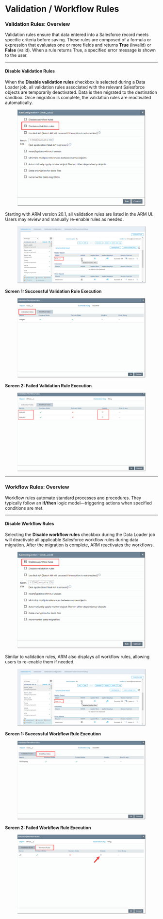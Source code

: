 # Validation / Workflow Rules

### Validation Rules: Overview <a href="#validation-rules-overview" id="validation-rules-overview"></a>

Validation rules ensure that data entered into a Salesforce record meets specific criteria before saving. These rules are composed of a formula or expression that evaluates one or more fields and returns **True** (invalid) or **False** (valid). When a rule returns True, a specified error message is shown to the user.

***

#### Disable Validation Rules <a href="#disable-validation-rules" id="disable-validation-rules"></a>

When the **Disable validation rules** checkbox is selected during a Data Loader job, all validation rules associated with the relevant Salesforce objects are temporarily deactivated. Data is then migrated to the destination sandbox. Once migration is complete, the validation rules are reactivated automatically.

<figure><img src="../../../../.gitbook/assets/image (1131).png" alt="Checkbox UI to disable validation rules in Data Loader"><figcaption></figcaption></figure>

Starting with ARM version 20.1, all validation rules are listed in the ARM UI. Users may review and manually re-enable rules as needed.

<figure><img src="../../../../.gitbook/assets/image (1132).png" alt="List of validation rules in ARM interface"><figcaption></figcaption></figure>

**Screen 1: Successful Validation Rule Execution**

<figure><img src="../../../../.gitbook/assets/image (1133).png" alt="Validation rules that executed successfully"><figcaption></figcaption></figure>

**Screen 2: Failed Validation Rule Execution**

<figure><img src="../../../../.gitbook/assets/image (1134).png" alt="Validation rules that failed execution"><figcaption></figcaption></figure>

***

### Workflow Rules: Overview <a href="#workflow-rules-overview" id="workflow-rules-overview"></a>

Workflow rules automate standard processes and procedures. They typically follow an **if/then** logic model—triggering actions when specified conditions are met.

***

#### Disable Workflow Rules <a href="#disable-workflow-rules" id="disable-workflow-rules"></a>

Selecting the **Disable workflow rules** checkbox during the Data Loader job will deactivate all applicable Salesforce workflow rules during data migration. After the migration is complete, ARM reactivates the workflows.

<figure><img src="../../../../.gitbook/assets/image (1135).png" alt="UI showing workflow rules disable checkbox"><figcaption></figcaption></figure>

Similar to validation rules, ARM also displays all workflow rules, allowing users to re-enable them if needed.

<figure><img src="../../../../.gitbook/assets/image (1136).png" alt="List of workflow rules in ARM UI"><figcaption></figcaption></figure>

**Screen 1: Successful Workflow Rule Execution**

<figure><img src="../../../../.gitbook/assets/image (1137).png" alt="Successfully executed workflow rules"><figcaption></figcaption></figure>

**Screen 2: Failed Workflow Rule Execution**

<figure><img src="../../../../.gitbook/assets/image (1138).png" alt="Workflow rules that failed execution"><figcaption></figcaption></figure>
